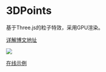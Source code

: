 # 3DPoints
基于Three.js的粒子特效，采用GPU渲染。

[详解博文地址](https://juejin.im/post/5b0ace63f265da0db479270a)

![](https://user-gold-cdn.xitu.io/2018/5/28/163a260aa9f78efc?w=309&h=419&f=gif&s=3997346)


[在线示例](https://astoroschen.github.io/3DPoints/index.html)
